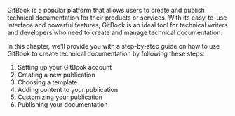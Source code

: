 GitBook is a popular platform that allows users to create and publish technical documentation for their products or services.
With its easy-to-use interface and powerful features, GitBook is an ideal tool for technical writers and developers who need
to create and manage technical documentation.

In this chapter, we'll provide you with a step-by-step guide on how to use GitBook to create technical documentation by following
these steps:

1. Setting up your GitBook account
2. Creating a new publication
3. Choosing a template
4. Adding content to your publication
5. Customizing your publication
6. Publishing your documentation
